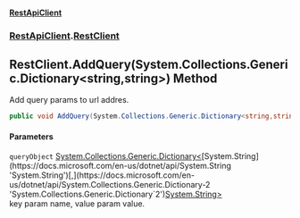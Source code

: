 #### [RestApiClient](./index.md 'index')
### [RestApiClient](./RestApiClient.md 'RestApiClient').[RestClient](./RestApiClient-RestClient.md 'RestApiClient.RestClient')
## RestClient.AddQuery(System.Collections.Generic.Dictionary&lt;string,string&gt;) Method
Add query params to url addres.  
```csharp
public void AddQuery(System.Collections.Generic.Dictionary<string,string> queryObject);
```
#### Parameters
<a name='RestApiClient-RestClient-AddQuery(System-Collections-Generic-Dictionary-string_string-)-queryObject'></a>
`queryObject` [System.Collections.Generic.Dictionary&lt;](https://docs.microsoft.com/en-us/dotnet/api/System.Collections.Generic.Dictionary-2 'System.Collections.Generic.Dictionary`2')[System.String](https://docs.microsoft.com/en-us/dotnet/api/System.String 'System.String')[,](https://docs.microsoft.com/en-us/dotnet/api/System.Collections.Generic.Dictionary-2 'System.Collections.Generic.Dictionary`2')[System.String](https://docs.microsoft.com/en-us/dotnet/api/System.String 'System.String')[&gt;](https://docs.microsoft.com/en-us/dotnet/api/System.Collections.Generic.Dictionary-2 'System.Collections.Generic.Dictionary`2')  
key param name, value param value.  
  
